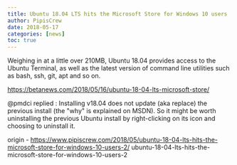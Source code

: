 ```yaml
---
title: Ubuntu 18.04 LTS hits the Microsoft Store for Windows 10 users
author: PipisCrew
date: 2018-05-17
categories: [news]
toc: true
---
```


Weighing in at a little over 210MB, Ubuntu 18.04 provides access to the Ubuntu Terminal, as well as the latest version of command line utilities such as bash, ssh, git, apt and so on.

https://betanews.com/2018/05/16/ubuntu-18-04-lts-microsoft-store/

@pmdci replied :
Installing v18.04 does not update (aka replace) the previous install (the "why" is explained on MSDN). So it might be worth uninstalling the previous Ubuntu install by right-clicking on its icon and choosing to uninstall it.

origin - https://www.pipiscrew.com/2018/05/ubuntu-18-04-lts-hits-the-microsoft-store-for-windows-10-users-2/ ubuntu-18-04-lts-hits-the-microsoft-store-for-windows-10-users-2